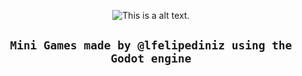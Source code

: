 

<center>

![This is a alt text.](https://godotengine.org/themes/godotengine/assets/logo.svg "lfelipediniz")



## ``Mini Games made by @lfelipediniz using the Godot engine``

</center>
<br/>


